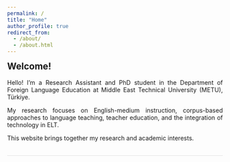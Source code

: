 ```yaml
---
permalink: /
title: "Home"
author_profile: true
redirect_from: 
  - /about/
  - /about.html
---
```


<div style="text-align: justify; margin-bottom: 2rem;">
  <h2 style="margin-top: 0;">Welcome!</h2>

  Hello! I’m a Research Assistant and PhD student in the Department of Foreign Language Education at Middle East Technical University (METU), Türkiye.

  My research focuses on English-medium instruction, corpus-based approaches to language teaching, teacher education, and the integration of technology in ELT.

  This website brings together my research and academic interests.
</div>

<hr style="border: 0; height: 1px; background: #e0e0e0; margin-bottom: 2rem;">
